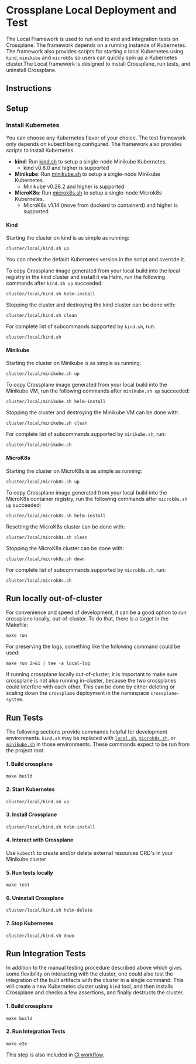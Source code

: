 # Crossplane Local Deployment and Test

The Local Framework is used to run end to end and integration tests on Crossplane.
The framework depends on a running instance of Kubernetes. The framework also
provides scripts for starting a local Kubernetes using `kind`, `minikube` and `microk8s`
so users can quickly spin up a Kubernetes cluster.The Local framework is designed
to install Crossplane, run tests, and uninstall Crossplane.

## Instructions

## Setup

### Install Kubernetes
You can choose any Kubernetes flavor of your choice.  The test framework only
depends on kubectl being configured. The framework also provides scripts to install Kubernetes.

- **kind**: Run [kind.sh](./kind.sh) to setup a single-node Minikube Kubernetes.
  - kind v0.8.0 and higher is supported
- **Minikube**: Run [minikube.sh](./minikube.sh) to setup a single-node Minikube Kubernetes.
  - Minikube v0.28.2 and higher is supported
- **MicroK8s**: Run [microk8s.sh](./microk8s.sh) to setup a single-node Microk8s Kubernetes.
  - MicroK8s v1.14 (move from dockerd to containerd) and higher is supported

#### Kind
Starting the cluster on kind is as simple as running:
```console
cluster/local/kind.sh up
```
You can check the default Kubernetes version in the script and override it.

To copy Crossplane image generated from your local build into the local registry in
the kind cluster and install it via Helm, run the following commands after
`kind.sh up` succeeded:
```console
cluster/local/kind.sh helm-install
```

Stopping the cluster and destroying the kind cluster can be done with:
```console
cluster/local/kind.sh clean
```

For complete list of subcommands supported by `kind.sh`, run:
```console
cluster/local/kind.sh
```

#### Minikube
Starting the cluster on Minikube is as simple as running:
```console
cluster/local/minikube.sh up
```

To copy Crossplane image generated from your local build into the Minikube VM, run the following commands after `minikube.sh up` succeeded:
```console
cluster/local/minikube.sh helm-install
```

Stopping the cluster and destroying the Minikube VM can be done with:
```console
cluster/local/minikube.sh clean
```

For complete list of subcommands supported by `minikube.sh`, run:
```console
cluster/local/minikube.sh
```

#### MicroK8s
Starting the cluster on MicroK8s is as simple as running:
```console
cluster/local/microk8s.sh up
```

To copy Crossplane image generated from your local build into the MicroK8s container registry, run the following commands after `microk8s.sh up` succeeded:
```console
cluster/local/microk8s.sh helm-install
```

Resetting the MicroK8s cluster can be done with:
```console
cluster/local/microk8s.sh clean
```

Stopping the MicroK8s cluster can be done with:
```console
cluster/local/microk8s.sh down
```

For complete list of subcommands supported by `microk8s.sh`, run:
```console
cluster/local/microk8s.sh
```

## Run locally out-of-cluster

For convenience and speed of development, it can be a good option to run
crossplane locally, out-of-cluster. To do that, there is a target in the
Makefile:

```
make run
```

For preserving the logs, something like the following command could be used:

```console
make run 2>&1 | tee -a local-log
```

If running crossplane locally out-of-cluster, it is important to make
sure crossplane is not also running in-cluster, because the two
crossplanes could interfere with each other. This can be done by either
deleting or scaling down the `crossplane` deployment in the namespace
`crossplane-system`.

## Run Tests
The following sections provide commands helpful for development environments.
`kind.sh` may be replaced with [`local.sh`](./local.sh), [`microk8s.sh`](./microk8s.sh),
or [`minikube.sh`](./minikube.sh) in those environments. These commands expect to be
run from the project root.

#### 1. Build crossplane
```
make build
```

#### 2. Start Kubernetes
```
cluster/local/kind.sh up
```

#### 3. Install Crossplane
```
cluster/local/kind.sh helm-install
```

#### 4. Interact with Crossplane
Use `kubectl` to create and/or delete external resources CRD's in your Minikube cluster

#### 5. Run tests locally
```
make test
```

#### 6. Uninstall Crossplane
```
cluster/local/kind.sh helm-delete
```  

#### 7. Stop Kubernetes
```
cluster/local/kind.sh down
```

## Run Integration Tests
In addition to the manual testing procedure described above which gives some
flexibility on interacting with the cluster, one could also test the integration
of the built artifacts with the cluster in a single command. This will create a
new Kubernetes cluster using `kind` tool, and then installs Crossplane and checks
a few assertions, and finally destructs the cluster.

#### 1. Build crossplane
```
make build
```

#### 2. Run Integration Tests
```
make e2e
```

This step is also included in [CI workflow](../../INSTALL.md#ci-workflow-and-options).
